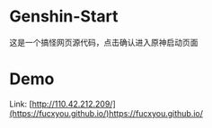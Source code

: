 # Genshin-Start
 这是一个搞怪网页源代码，点击确认进入原神启动页面
# Demo
Link: [http://110.42.212.209/](https://fucxyou.github.io/)https://fucxyou.github.io/

